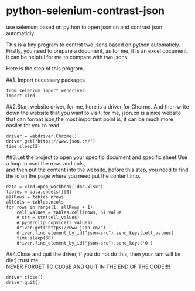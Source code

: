 # python-selenium-contrast-json
use selenium based on python to open json.cn and contrast json automaticly

This is a tiny program to contrst two jsons based on python automaticly.  
Firstly, you need to prepare a document, as for me, it is an excel document, it can be helpful for me to compare with two jsons.
 
   
Here is the step of this program.

##1. Import necessary packages
```
from selenium import webdriver
import xlrd
```
 
##2.Start website driver, for me, here is a driver for Chorme. And then write down the website that you want to visit, for me, json.cn is a nice website that can format json,the most important point is, it can be much more easiler for you to read. 
```
driver = webdriver.Chrome()
driver.get("https://www.json.cn/")
time.sleep(2)
```

##3.Let the project to open your specific document and specific sheet.Use a loop to read the rows and cols,  
and then put the content into the website, before this step, you need to find the id on the page where you need put the content into.
```
data = xlrd.open_workbook('doc.xlsx')
tables = data.sheets()[0]
allRows = tables.nrows
allCols = tables.ncols
for rows in range(1, allRows + 1):
    cell_values = tables.cell(rows, 5).value
    # str = str(cell_values)
    # pyperclip.copy(cell_values)
    driver.get("https://www.json.cn/")
    driver.find_element_by_id("json-src").send_keys(cell_values)
    time.sleep(30)
    driver.find_element_by_id("json-src").send_keys('0')
```

##4.Close and quit the driver, if you do not do this, then your ram will be die:) trust me.  
NEVER FORGET TO CLOSE AND QUIT IN THE END OF THE CODE!!!!
```
driver.close()
driver.quit()
```
